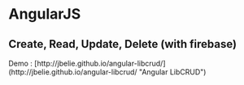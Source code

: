 <h1>AngularJS</h1>
<h2>Create, Read, Update, Delete (with firebase)</h2>
Demo : [http://jbelie.github.io/angular-libcrud/](http://jbelie.github.io/angular-libcrud/ "Angular LibCRUD")

